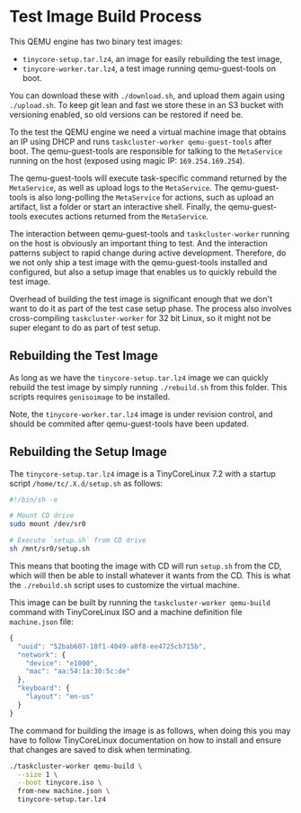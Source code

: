 Test Image Build Process
========================

This QEMU engine has two binary test images:
  * `tinycore-setup.tar.lz4`, an image for easily rebuilding the test image,
  * `tinycore-worker.tar.lz4`, a test image running qemu-guest-tools on boot.

You can download these with `./download.sh`, and upload them again using
`./upload.sh`. To keep git lean and fast we store these in an S3 bucket with
versioning enabled, so old versions can be restored if need be.

To the test the QEMU engine we need a virtual machine image that obtains an
IP using DHCP and runs `taskcluster-worker qemu-guest-tools` after boot.
The qemu-guest-tools are responsible for talking to the `MetaService` running on
the host (exposed using magic IP: `169.254.169.254`).

The qemu-guest-tools will execute task-specific command returned by the
`MetaService`, as well as upload logs to the `MetaService`.
The qemu-guest-tools is also long-polling the `MetaService` for actions, such as
upload an artifact, list a folder or start an interactive shell. Finally, the
qemu-guest-tools executes actions returned from the `MetaService`.

The interaction between qemu-guest-tools and `taskcluster-worker` running on the
host is obviously an important thing to test. And the interaction patterns
subject to rapid change during active development. Therefore, do we not only
ship a test image with the qemu-guest-tools installed and configured, but also
a setup image that enables us to quickly rebuild the test image.

Overhead of building the test image is significant enough that we don't want to
do it as part of the test case setup phase. The process also involves
cross-compiling `taskcluster-worker` for 32 bit Linux, so it might not be
super elegant to do as part of test setup.


Rebuilding the Test Image
-------------------------
As long as we have the `tinycore-setup.tar.lz4` image we can quickly rebuild
the test image by simply running `./rebuild.sh` from this folder.
This scripts requires `genisoimage` to be installed.

Note, the `tinycore-worker.tar.lz4` image is under revision control, and should
be commited after qemu-guest-tools have been updated.


Rebuilding the Setup Image
--------------------------
The `tinycore-setup.tar.lz4` image is a TinyCoreLinux 7.2 with a startup script
`/home/tc/.X.d/setup.sh` as follows:

```sh
#!/bin/sh -e

# Mount CD drive
sudo mount /dev/sr0

# Execute `setup.sh` from CD drive
sh /mnt/sr0/setup.sh
```

This means that booting the image with CD will run `setup.sh` from the CD, which
will then be able to install whatever it wants from the CD. This is what the
`./rebuild.sh` script uses to customize the virtual machine.

This image can be built by running the `taskcluster-worker qemu-build` command
with TinyCoreLinux ISO and a machine definition file `machine.json` file:

```js
{
  "uuid": "52bab607-10f1-4049-a0f8-ee4725cb715b",
  "network": {
    "device": "e1000",
    "mac": "aa:54:1a:30:5c:de"
  },
  "keyboard": {
    "layout": "en-us"
  }
}
```

The command for building the image is as follows, when doing this you may have
to follow TinyCoreLinux documentation on how to install and ensure that changes
are saved to disk when terminating.

```sh
./taskcluster-worker qemu-build \
  --size 1 \
  --boot tinycore.iso \
  from-new machine.json \
  tinycore-setup.tar.lz4
```
